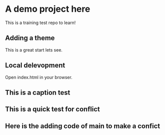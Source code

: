 # A demo project here

This is a training test repo to learn!

## Adding a theme

This is a great start lets see.


## Local delevopment

Open index.html in your browser.

## This is a caption test



## This is a quick test for conflict

## Here is the adding code of main to make a confict

